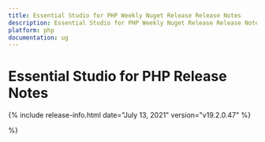 ```yaml
---
title: Essential Studio for PHP Weekly Nuget Release Release Notes  
description: Essential Studio for PHP Weekly Nuget Release Release Notes  
platform: php
documentation: ug
---
```


# Essential Studio for PHP  Release Notes  

{% include release-info.html date="July 13, 2021"  version="v19.2.0.47" %} 



 %}



